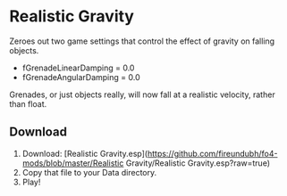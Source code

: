 # Realistic Gravity

Zeroes out two game settings that control the effect of gravity on falling objects.

* fGrenadeLinearDamping = 0.0
* fGrenadeAngularDamping = 0.0

Grenades, or just objects really, will now fall at a realistic velocity, rather than float.

## Download

1. Download: [Realistic Gravity.esp](https://github.com/fireundubh/fo4-mods/blob/master/Realistic Gravity/Realistic Gravity.esp?raw=true)
2. Copy that file to your Data directory.
3. Play!